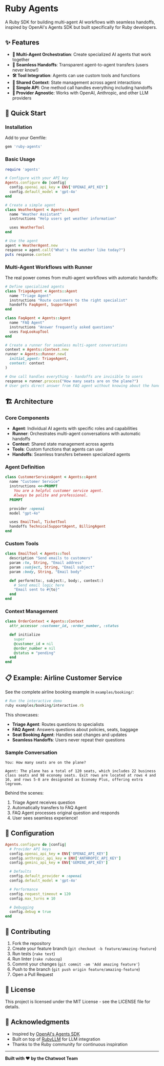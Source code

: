 # Ruby Agents

A Ruby SDK for building multi-agent AI workflows with seamless handoffs, inspired by OpenAI's Agents SDK but built specifically for Ruby developers.

## ✨ Features

- **🤖 Multi-Agent Orchestration**: Create specialized AI agents that work together
- **🔄 Seamless Handoffs**: Transparent agent-to-agent transfers (users never know!)
- **🛠️ Tool Integration**: Agents can use custom tools and functions
- **💾 Shared Context**: State management across agent interactions
- **🚀 Simple API**: One method call handles everything including handoffs
- **🔌 Provider Agnostic**: Works with OpenAI, Anthropic, and other LLM providers

## 🚀 Quick Start

### Installation

Add to your Gemfile:

```ruby
gem 'ruby-agents'
```

### Basic Usage

```ruby
require 'agents'

# Configure with your API key
Agents.configure do |config|
  config.openai_api_key = ENV['OPENAI_API_KEY']
  config.default_model = 'gpt-4o'
end

# Create a simple agent
class WeatherAgent < Agents::Agent
  name "Weather Assistant"
  instructions "Help users get weather information"

  uses WeatherTool
end

# Use the agent
agent = WeatherAgent.new
response = agent.call("What's the weather like today?")
puts response.content
```

### Multi-Agent Workflows with Runner

The real power comes from multi-agent workflows with automatic handoffs:

```ruby
# Define specialized agents
class TriageAgent < Agents::Agent
  name "Triage Agent"
  instructions "Route customers to the right specialist"
  handoffs FaqAgent, SupportAgent
end

class FaqAgent < Agents::Agent
  name "FAQ Agent"
  instructions "Answer frequently asked questions"
  uses FaqLookupTool
end

# Create a runner for seamless multi-agent conversations
context = Agents::Context.new
runner = Agents::Runner.new(
  initial_agent: TriageAgent,
  context: context
)

# One call handles everything - handoffs are invisible to users
response = runner.process("How many seats are on the plane?")
# User gets direct answer from FAQ agent without knowing about the handoff!
```

## 🏗️ Architecture

### Core Components

- **Agent**: Individual AI agents with specific roles and capabilities
- **Runner**: Orchestrates multi-agent conversations with automatic handoffs
- **Context**: Shared state management across agents
- **Tools**: Custom functions that agents can use
- **Handoffs**: Seamless transfers between specialized agents

### Agent Definition

```ruby
class CustomerServiceAgent < Agents::Agent
  name "Customer Service"
  instructions <<~PROMPT
    You are a helpful customer service agent.
    Always be polite and professional.
  PROMPT

  provider :openai
  model "gpt-4o"

  uses EmailTool, TicketTool
  handoffs TechnicalSupportAgent, BillingAgent
end
```

### Custom Tools

```ruby
class EmailTool < Agents::Tool
  description "Send emails to customers"
  param :to, String, "Email address"
  param :subject, String, "Email subject"
  param :body, String, "Email body"

  def perform(to:, subject:, body:, context:)
    # Send email logic here
    "Email sent to #{to}"
  end
end
```

### Context Management

```ruby
class OrderContext < Agents::Context
  attr_accessor :customer_id, :order_number, :status

  def initialize
    super
    @customer_id = nil
    @order_number = nil
    @status = "pending"
  end
end
```

## 📋 Example: Airline Customer Service

See the complete airline booking example in `examples/booking/`:

```ruby
# Run the interactive demo
ruby examples/booking/interactive.rb
```

This showcases:
- **Triage Agent**: Routes questions to specialists
- **FAQ Agent**: Answers questions about policies, seats, baggage
- **Seat Booking Agent**: Handles seat changes and updates
- **Seamless Handoffs**: Users never repeat their questions

### Sample Conversation

```
You: How many seats are on the plane?

Agent: The plane has a total of 120 seats, which includes 22 business
class seats and 98 economy seats. Exit rows are located at rows 4 and
16, and rows 5-8 are designated as Economy Plus, offering extra legroom.
```

Behind the scenes:
1. Triage Agent receives question
2. Automatically transfers to FAQ Agent
3. FAQ Agent processes original question and responds
4. User sees seamless experience!

## 🔧 Configuration

```ruby
Agents.configure do |config|
  # Provider API keys
  config.openai_api_key = ENV['OPENAI_API_KEY']
  config.anthropic_api_key = ENV['ANTHROPIC_API_KEY']
  config.gemini_api_key = ENV['GEMINI_API_KEY']

  # Defaults
  config.default_provider = :openai
  config.default_model = 'gpt-4o'

  # Performance
  config.request_timeout = 120
  config.max_turns = 10

  # Debugging
  config.debug = true
end
```

## 🤝 Contributing

1. Fork the repository
2. Create your feature branch (`git checkout -b feature/amazing-feature`)
3. Run tests (`rake test`)
4. Run linter (`rake rubocop`)
5. Commit your changes (`git commit -am 'Add amazing feature'`)
6. Push to the branch (`git push origin feature/amazing-feature`)
7. Open a Pull Request

## 📝 License

This project is licensed under the MIT License - see the LICENSE file for details.

## 🙏 Acknowledgments

- Inspired by [OpenAI's Agents SDK](https://github.com/openai/agents)
- Built on top of [RubyLLM](https://rubyllm.com) for LLM integration
- Thanks to the Ruby community for continuous inspiration

---

**Built with ❤️ by the Chatwoot Team**

